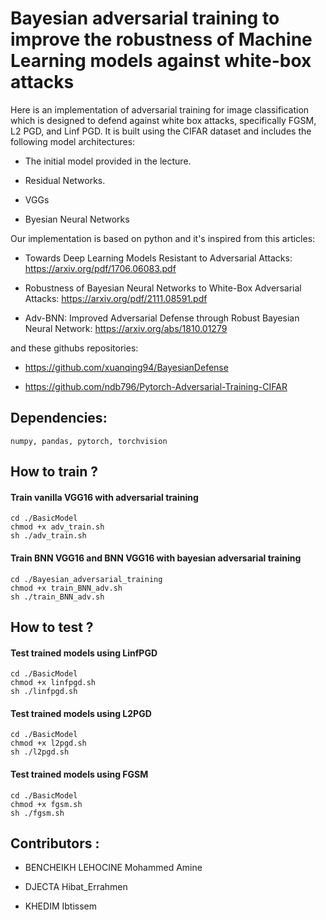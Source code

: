# Bayesian adversarial training to improve the robustness of Machine Learning models against white-box attacks
Here is an implementation of adversarial training for image classification which is designed to defend against white box attacks, specifically FGSM, L2 PGD, and Linf PGD. It is built using the CIFAR dataset and includes the following model architectures:

- The initial model provided in the lecture.

- Residual Networks.

- VGGs

- Byesian Neural Networks

Our implementation is based on python and it's inspired from this articles:

- Towards Deep Learning Models Resistant to Adversarial Attacks: https://arxiv.org/pdf/1706.06083.pdf

- Robustness of Bayesian Neural Networks to White-Box Adversarial Attacks: https://arxiv.org/pdf/2111.08591.pdf

- Adv-BNN: Improved Adversarial Defense through Robust Bayesian Neural Network: https://arxiv.org/abs/1810.01279


and these githubs repositories: 

- https://github.com/xuanqing94/BayesianDefense


- https://github.com/ndb796/Pytorch-Adversarial-Training-CIFAR


## Dependencies:
 ````
 numpy, pandas, pytorch, torchvision
 ```` 
 
## How to train ?
#### Train vanilla VGG16 with adversarial training 
	
 	cd ./BasicModel 
 	chmod +x adv_train.sh 
	sh ./adv_train.sh
	
#### Train BNN VGG16 and BNN VGG16 with bayesian adversarial training
	
 	cd ./Bayesian_adversarial_training 
 	chmod +x train_BNN_adv.sh 
	sh ./train_BNN_adv.sh
	

## How to test ?
#### Test trained models using LinfPGD
	
 	cd ./BasicModel 
 	chmod +x linfpgd.sh 
	sh ./linfpgd.sh

#### Test trained models using L2PGD
	
 	cd ./BasicModel 
 	chmod +x l2pgd.sh 
	sh ./l2pgd.sh
	
#### Test trained models using FGSM
	
 	cd ./BasicModel 
 	chmod +x fgsm.sh 
	sh ./fgsm.sh	

## Contributors :

  - BENCHEIKH LEHOCINE Mohammed Amine
  
  - DJECTA Hibat_Errahmen
  
  - KHEDIM Ibtissem
  
